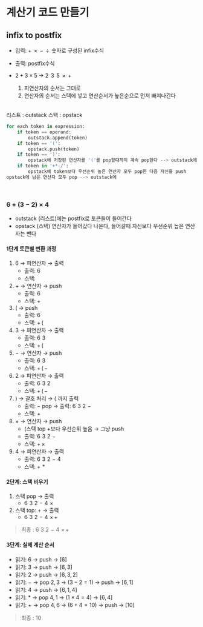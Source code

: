 # 계산기 코드 만들기

## infix to postfix

- 입력: $+\,$ $\times\,$ $-\,$ $\div\,$ 숫자로 구성된 infix수식
- 출력:  postfix수식

- $2 + 3 \times 5$ &rightarrow; $2\,$ $3\,$ $5\,$ $\times\,$ $+$
    1. 피연산자의 순서는 그대로
    2. 연산자의 순서는 스택에 넣고 연산순서가 높은순으로 먼저 빠져나간다

<br>
리스트 : outstack
스택 : opstack

```python
for each token in expression:
    if token == operand:
        outstack.append(token)
    if token == '(':
        opstack.push(token)
    if token == ')':
        opstack에 저장된 연산자를 '('를 pop할때까지 계속 pop한다 --> outstack에 append
    if token in '+*-/':
        opstack에 token보다 우선순위 높은 연산자 모두 pop한 다음 자신을 push
opstack에 남은 연산자 모두 pop --> outstack에
```
<br>

### $6 + (3 - 2) \times 4$
- outstack (리스트)에는 postfix로 토큰들이 들어간다
- opstack (스택) 연산자가 들어갔다 나온다, 들어갈때 자신보다 우선순위 높은 연산자는 뺀다

#### 1단계 토큰별 변환 과정
1. $6$ &rightarrow; 피연산자 &rightarrow; 출력  
    - 출력: $6$  
    - 스택: 
2. $+$ &rightarrow; 연산자 &rightarrow; push  
    - 출력: $6$  
    - 스택: $+$
3. $($ &rightarrow; push  
    - 출력: $6$  
    - 스택: $+\,($  
4. $3$ &rightarrow; 피연산자 &rightarrow;  출력  
    - 출력: $6\,\, 3$  
    - 스택: $+\,($  
5. $-$ &rightarrow; 연산자 &rightarrow; push  
    - 출력: $6\,\, 3$  
    - 스택: $+\,(\,-$  
6. $2$ &rightarrow; 피연산자 &rightarrow; 출력  
    - 출력: $6\,\, 3\,\, 2$  
    - 스택: $+\,(\,-$  
7. $)$ &rightarrow; 괄호 처리 &rightarrow; $($ 까지 출력  
    - 출력: $-$ pop &rightarrow; 출력: $6\,\, 3\,\, 2\,\, -$  
    - 스택: $+$  
8. $\times$ &rightarrow; 연산자 &rightarrow; push  
    - $($스택 top $+$보다 우선순위 높음 &rightarrow; 그냥 push
    - 출력: $6\,\, 3\,\, 2\,\, -$  
    - 스택: $+\,\times$  
9. $4$ &rightarrow; 피연산자 &rightarrow; 출력  
    - 출력: $6\,\, 3\,\, 2\,\, -\,\, 4$
    - 스택: $+\,\,*$  

#### 2단계: 스택 비우기
1. 스택 pop &rightarrow; 출력
    - $6\,\, 3\,\, 2\,\, -\,\, 4\,\, \times$  
2. 스택 top: $+$ &rightarrow; 출력  
    - $6\,\, 3\,\, 2\,\, -\,\, 4\,\, \times\,+$  

> 최종 : $6\,\, 3\,\, 2\,\, -\,\, 4\,\, \times\,+$ 

#### 3단계: 실제 계산 순서
- 읽기: $6$ &rightarrow; push &rightarrow; [$6$]
- 읽기: $3$ &rightarrow; push &rightarrow; [$6, \, 3$]  
- 읽기: $2$ &rightarrow; push &rightarrow; [$6, \, 3, \, 2$]
- 읽기: $-$ &rightarrow; pop $2, \, 3$ &rightarrow; $(3-2=1)$ &rightarrow; push &rightarrow; [$6, \, 1$]  
- 읽기: $4$ &rightarrow; push &rightarrow; [$6, \, 1, \, 4$]  
- 읽기: $*$ &rightarrow; pop $4, \, 1$ &rightarrow; $(1\times4=4)$ &rightarrow; [$6, \, 4$]  
- 읽기: $+$ &rightarrow; pop $4, \, 6$ &rightarrow; $(6+4=10)$ &rightarrow; push &rightarrow; $[10]$  
> 최종 : $10$ 